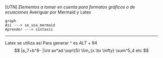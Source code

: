 [UTN]
_Elementos a tomar en cuenta para formatos gráficos o de ecuaciones_
Averiguar por Mermaid y Latex
```mermaid
graph 
Asi ---> se_usa_mermaid
Aprender ---> sintaxis
```
----
Latex se utiliza así
Para generar ^ es _ALT_ + 94
$$ |a_7+b^8-  |\int ax*ad \sqrt{5} \lim_{x \to \infty} \sum^5_4 etc 
$$
